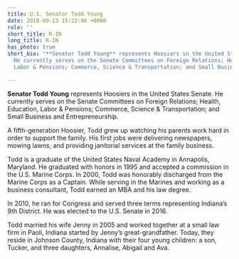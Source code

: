 ```yaml
---
title: U.S. Senator Todd Young
date: 2018-09-13 15:22:06 +0000
role: ''
short_title: R-IN
long_title: R-IN
has_photo: true
short_bio: "**Senator Todd Young** represents Hoosiers in the United States Senate.
  He currently serves on the Senate Committees on Foreign Relations; Health, Education,
  Labor & Pensions; Commerce, Science & Transportation; and Small Business and Entrepreneurship."

---
```

**Senator Todd Young** represents Hoosiers in the United States Senate. He currently serves on the Senate Committees on Foreign Relations; Health, Education, Labor & Pensions; Commerce, Science & Transportation; and Small Business and Entrepreneurship.  
  
A fifth-generation Hoosier, Todd grew up watching his parents work hard in order to support the family. His first jobs were delivering newspapers, mowing lawns, and providing janitorial services at the family business.  
  
Todd is a graduate of the United States Naval Academy in Annapolis, Maryland. He graduated with honors in 1995 and accepted a commission in the U.S. Marine Corps. In 2000, Todd was honorably discharged from the Marine Corps as a Captain. While serving in the Marines and working as a business consultant, Todd earned an MBA and his law degree.  
  
In 2010, he ran for Congress and served three terms representing Indiana’s 9th District. He was elected to the U.S. Senate in 2016.  
  
Todd married his wife Jenny in 2005 and worked together at a small law firm in Paoli, Indiana started by Jenny’s great-grandfather. Today, they reside in Johnson County, Indiana with their four young children: a son, Tucker, and three daughters, Annalise, Abigail and Ava.